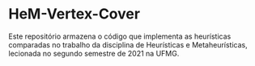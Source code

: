 # HeM-Vertex-Cover
Este repositório armazena o código que implementa as heurísticas comparadas no trabalho da disciplina de Heurísticas e Metaheurísticas, lecionada no segundo semestre de 2021 na UFMG.
